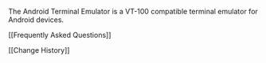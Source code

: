 The Android Terminal Emulator is a VT-100 compatible terminal emulator for Android devices.

[[Frequently Asked Questions]]

[[Change History]]